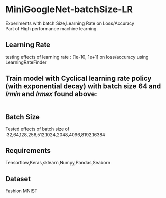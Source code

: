# MiniGoogleNet-batchSize-LR
Experiments with batch Size,Learning Rate on Loss/Accuracy<br>
Part of High performance machine learning.

## Learning Rate
testing effects of learning rate : [1e-10, 1e+1] on loss/accuracy using LearningRateFinder<br>
<img src="">

## Train model with Cyclical learning rate policy (with exponential decay) with batch size 64 and 𝑙𝑟𝑚𝑖𝑛  and  𝑙𝑟𝑚𝑎𝑥 found above:
<img src="">

## Batch Size
Tested effects of batch size of :32,64,128,256,512,1024,2048,4096,8192,16384<br>
<img src="">

## Requirements
Tensorflow,Keras,sklearn,Numpy,Pandas,Seaborn

## Dataset
Fashion MNIST
